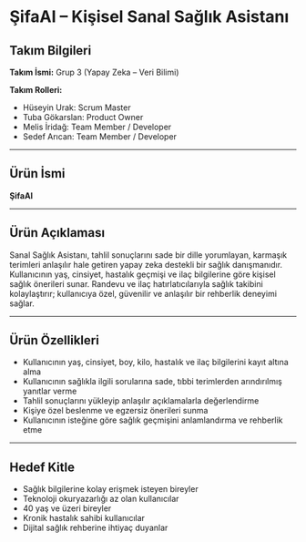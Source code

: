# ŞifaAI – Kişisel Sanal Sağlık Asistanı

## Takım Bilgileri

**Takım İsmi:** Grup 3 (Yapay Zeka – Veri Bilimi)

**Takım Rolleri:**
- Hüseyin Urak: Scrum Master
- Tuba Gökarslan: Product Owner
- Melis İridağ: Team Member / Developer
- Sedef Arıcan: Team Member / Developer

---

## Ürün İsmi
**ŞifaAI**

---

## Ürün Açıklaması
Sanal Sağlık Asistanı, tahlil sonuçlarını sade bir dille yorumlayan, karmaşık terimleri anlaşılır hale getiren yapay zeka destekli bir sağlık danışmanıdır. Kullanıcının yaş, cinsiyet, hastalık geçmişi ve ilaç bilgilerine göre kişisel sağlık önerileri sunar. Randevu ve ilaç hatırlatıcılarıyla sağlık takibini kolaylaştırır; kullanıcıya özel, güvenilir ve anlaşılır bir rehberlik deneyimi sağlar.

---

## Ürün Özellikleri
- Kullanıcının yaş, cinsiyet, boy, kilo, hastalık ve ilaç bilgilerini kayıt altına alma  
- Kullanıcının sağlıkla ilgili sorularına sade, tıbbi terimlerden arındırılmış yanıtlar verme  
- Tahlil sonuçlarını yükleyip anlaşılır açıklamalarla değerlendirme  
- Kişiye özel beslenme ve egzersiz önerileri sunma  
- Kullanıcının isteğine göre sağlık geçmişini anlamlandırma ve rehberlik etme  

---

## Hedef Kitle
- Sağlık bilgilerine kolay erişmek isteyen bireyler  
- Teknoloji okuryazarlığı az olan kullanıcılar  
- 40 yaş ve üzeri bireyler  
- Kronik hastalık sahibi kullanıcılar  
- Dijital sağlık rehberine ihtiyaç duyanlar  
